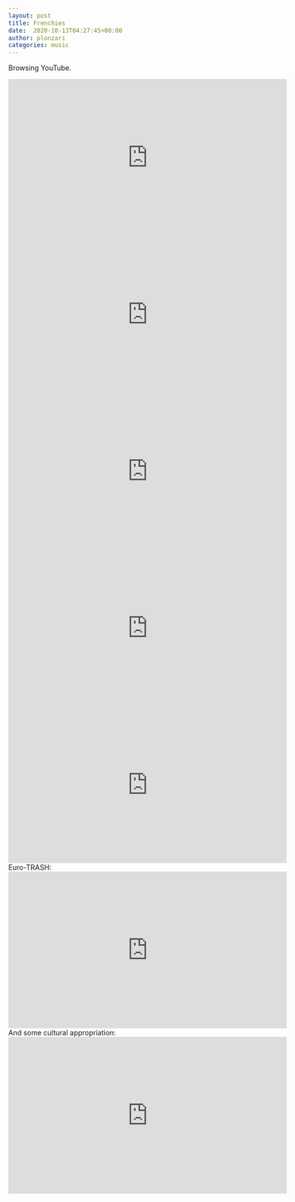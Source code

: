 ```yaml
---
layout: post
title: Frenchies
date:  2020-10-13T04:27:45+00:00
author: plonzari
categories: music
---
```


Browsing YouTube.
<iframe width="560" height="315" src="https://www.youtube.com/embed/59Q_lhgGANc" frameborder="0" allow="accelerometer; autoplay; clipboard-write; encrypted-media; gyroscope; picture-in-picture" allowfullscreen></iframe>
<iframe width="560" height="315" src="https://www.youtube.com/embed/GJ-wXt0MzWM" frameborder="0" allow="accelerometer; autoplay; clipboard-write; encrypted-media; gyroscope; picture-in-picture" allowfullscreen></iframe>
<iframe width="560" height="315" src="https://www.youtube.com/embed/LumO5KsvU7k" frameborder="0" allow="accelerometer; autoplay; clipboard-write; encrypted-media; gyroscope; picture-in-picture" allowfullscreen></iframe>
<iframe width="560" height="315" src="https://www.youtube.com/embed/VGSa4Ls1ub0" frameborder="0" allow="accelerometer; autoplay; clipboard-write; encrypted-media; gyroscope; picture-in-picture" allowfullscreen></iframe>
<iframe width="560" height="315" src="https://www.youtube.com/embed/xtmVTfGJUzA" frameborder="0" allow="accelerometer; autoplay; clipboard-write; encrypted-media; gyroscope; picture-in-picture" allowfullscreen></iframe>
Euro-TRASH:
<iframe width="560" height="315" src="https://www.youtube.com/embed/gSqA8Nm0Of8" frameborder="0" allow="accelerometer; autoplay; clipboard-write; encrypted-media; gyroscope; picture-in-picture" allowfullscreen></iframe>
And some cultural appropriation:
<iframe width="560" height="315" src="https://www.youtube.com/embed/8qcSdqc7QYo" frameborder="0" allow="accelerometer; autoplay; clipboard-write; encrypted-media; gyroscope; picture-in-picture" allowfullscreen></iframe>